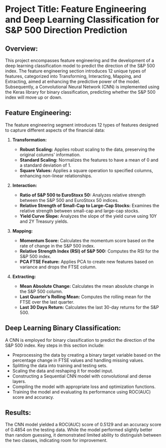 # Project Title: Feature Engineering and Deep Learning Classification for S&P 500 Direction Prediction

## Overview:
This project encompasses feature engineering and the development of a deep learning classification model to predict the direction of the S&P 500 index. The feature engineering section introduces 12 unique types of features, categorized into Transforming, Interacting, Mapping, and Extracting, aimed at enhancing the predictive power of the model. Subsequently, a Convolutional Neural Network (CNN) is implemented using the Keras library for binary classification, predicting whether the S&P 500 index will move up or down.

## Feature Engineering:
The feature engineering segment introduces 12 types of features designed to capture different aspects of the financial data:

1. **Transformation:**
    - **Robust Scaling:** Applies robust scaling to the data, preserving the original columns' information.
    - **Standard Scaling:** Normalizes the features to have a mean of 0 and a standard deviation of 1.
    - **Square Values:** Applies a square operation to specified columns, enhancing non-linear relationships.

2. **Interaction:**
    - **Ratio of S&P 500 to EuroStoxx 50:** Analyzes relative strength between the S&P 500 and EuroStoxx 50 indices.
    - **Relative Strength of Small-Cap to Large-Cap Stocks:** Examines the relative strength between small-cap and large-cap stocks.
    - **Yield Curve Slope:** Analyzes the slope of the yield curve using 10Y and 2Y Treasury yields.

3. **Mapping:**
    - **Momentum Score:** Calculates the momentum score based on the rate of change in the S&P 500 index.
    - **Relative Strength Index (RSI) of S&P 500:** Computes the RSI for the S&P 500 index.
    - **PCA FTSE Feature:** Applies PCA to create new features based on variance and drops the FTSE column.

4. **Extracting:**
    - **Mean Absolute Change:** Calculates the mean absolute change in the S&P 500 column.
    - **Last Quarter's Rolling Mean:** Computes the rolling mean for the FTSE over the last quarter.
    - **Last 30 Days Return:** Calculates the last 30-day returns for the S&P 500.

## Deep Learning Binary Classification:
A CNN is employed for binary classification to predict the direction of the S&P 500 index. Key steps in this section include:

- Preprocessing the data by creating a binary target variable based on the percentage change in FTSE values and handling missing values.
- Splitting the data into training and testing sets.
- Scaling the data and reshaping it for model input.
- Constructing a Sequential CNN model with convolutional and dense layers.
- Compiling the model with appropriate loss and optimization functions.
- Training the model and evaluating its performance using ROC(AUC) score and accuracy.

## Results:
The CNN model yielded a ROC(AUC) score of 0.5129 and an accuracy score of 0.4854 on the testing data. While the model performed slightly better than random guessing, it demonstrated limited ability to distinguish between the two classes, indicating room for improvement.

